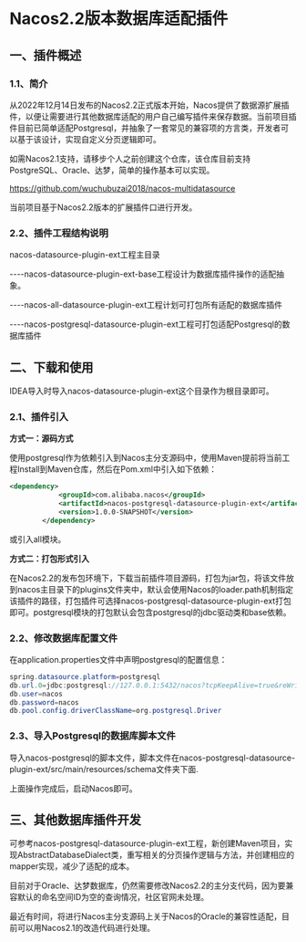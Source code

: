 # Nacos2.2版本数据库适配插件

## 一、插件概述

### 1.1、简介

从2022年12月14日发布的Nacos2.2正式版本开始，Nacos提供了数据源扩展插件，以便让需要进行其他数据库适配的用户自己编写插件来保存数据。当前项目插件目前已简单适配Postgresql，并抽象了一套常见的兼容项的方言类，开发者可以基于该设计，实现自定义分页逻辑即可。

如需Nacos2.1支持，请移步个人之前创建这个仓库，该仓库目前支持PostgreSQL、Oracle、达梦，简单的操作基本可以实现。

https://github.com/wuchubuzai2018/nacos-multidatasource

当前项目基于Nacos2.2版本的扩展插件口进行开发。

### 2.2、插件工程结构说明

nacos-datasource-plugin-ext工程主目录 

----nacos-datasource-plugin-ext-base工程设计为数据库插件操作的适配抽象。

----nacos-all-datasource-plugin-ext工程计划可打包所有适配的数据库插件

----nacos-postgresql-datasource-plugin-ext工程可打包适配Postgresql的数据库插件

## 二、下载和使用

IDEA导入时导入nacos-datasource-plugin-ext这个目录作为根目录即可。

### 2.1、插件引入

**方式一：源码方式**

使用postgresql作为依赖引入到Nacos主分支源码中，使用Maven提前将当前工程Install到Maven仓库，然后在Pom.xml中引入如下依赖：

```xml
<dependency>
            <groupId>com.alibaba.nacos</groupId>
            <artifactId>nacos-postgresql-datasource-plugin-ext</artifactId>
            <version>1.0.0-SNAPSHOT</version>
        </dependency>
```

或引入all模块。

**方式二：打包形式引入**

在Nacos2.2的发布包环境下，下载当前插件项目源码，打包为jar包，将该文件放到nacos主目录下的plugins文件夹中，默认会使用Nacos的loader.path机制指定该插件的路径，打包插件可选择nacos-postgresql-datasource-plugin-ext打包即可。postgresql模块的打包默认会包含postgresql的jdbc驱动类和base依赖。

### 2.2、修改数据库配置文件

在application.properties文件中声明postgresql的配置信息：

```java
spring.datasource.platform=postgresql
db.url.0=jdbc:postgresql://127.0.0.1:5432/nacos?tcpKeepAlive=true&reWriteBatchedInserts=true&ApplicationName=nacos_java
db.user=nacos
db.password=nacos
db.pool.config.driverClassName=org.postgresql.Driver
```

### 2.3、导入Postgresql的数据库脚本文件

导入nacos-postgresql的脚本文件，脚本文件在nacos-postgresql-datasource-plugin-ext/src/main/resources/schema文件夹下面.

上面操作完成后，启动Nacos即可。

## 三、其他数据库插件开发

可参考nacos-postgresql-datasource-plugin-ext工程，新创建Maven项目，实现AbstractDatabaseDialect类，重写相关的分页操作逻辑与方法，并创建相应的mapper实现，减少了适配的成本。

目前对于Oracle、达梦数据库，仍然需要修改Nacos2.2的主分支代码，因为要兼容默认的命名空间ID为空的查询情况，社区官网未处理。

最近有时间，将进行Nacos主分支源码上关于Nacos的Oracle的兼容性适配，目前可以用Nacos2.1的改造代码进行处理。
